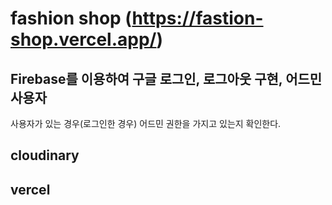 # fashion shop (https://fastion-shop.vercel.app/)

## Firebase를 이용하여 구글 로그인, 로그아웃 구현, 어드민 사용자 
사용자가 있는 경우(로그인한 경우) 어드민 권한을 가지고 있는지 확인한다.

## cloudinary

## vercel